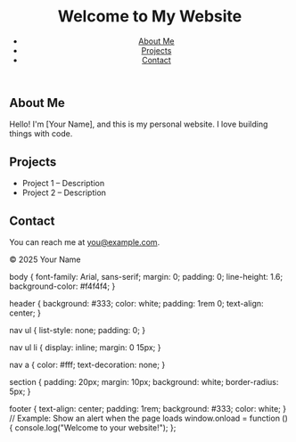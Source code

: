 <!DOCTYPE html>
<html lang="en">
<head>
  <meta charset="UTF-8" />
  <meta name="viewport" content="width=device-width, initial-scale=1.0"/>
  <title>My Website</title>
  <link rel="stylesheet" href="style.css"/>
</head>
<body>
  <header>
    <h1>Welcome to My Website</h1>
    <nav>
      <ul>
        <li><a href="#about">About Me</a></li>
        <li><a href="#projects">Projects</a></li>
        <li><a href="#contact">Contact</a></li>
      </ul>
    </nav>
  </header>

  <section id="about">
    <h2>About Me</h2>
    <p>Hello! I'm [Your Name], and this is my personal website. I love building things with code.</p>
  </section>

  <section id="projects">
    <h2>Projects</h2>
    <ul>
      <li>Project 1 – Description</li>
      <li>Project 2 – Description</li>
    </ul>
  </section>

  <section id="contact">
    <h2>Contact</h2>
    <p>You can reach me at <a href="mailto:you@example.com">you@example.com</a>.</p>
  </section>

  <footer>
    <p>&copy; 2025 Your Name</p>
  </footer>

  <script src="script.js"></script>
</body>
</html>
body {
  font-family: Arial, sans-serif;
  margin: 0;
  padding: 0;
  line-height: 1.6;
  background-color: #f4f4f4;
}

header {
  background: #333;
  color: white;
  padding: 1rem 0;
  text-align: center;
}

nav ul {
  list-style: none;
  padding: 0;
}

nav ul li {
  display: inline;
  margin: 0 15px;
}

nav a {
  color: #fff;
  text-decoration: none;
}

section {
  padding: 20px;
  margin: 10px;
  background: white;
  border-radius: 5px;
}

footer {
  text-align: center;
  padding: 1rem;
  background: #333;
  color: white;
}
// Example: Show an alert when the page loads
window.onload = function () {
  console.log("Welcome to your website!");
};
